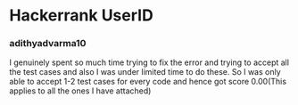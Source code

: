 # Hackerrank UserID
### adithyadvarma10


I genuinely spent so much time trying to fix the error and trying to accept all the test cases and also I was under limited time to do these.
So I was only able to accept 1-2 test cases for every code and hence got score 0.00(This applies to all the ones I have attached)
